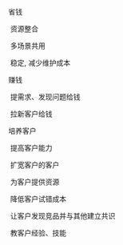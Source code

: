 省钱

​	资源整合

​	多场景共用

​	稳定, 减少维护成本



赚钱

​	提需求、发现问题给钱

​	拉新客户给钱



培养客户

​	提高客户能力

​	扩宽客户的客户

​	为客户提供资源

​	降低客户试错成本

​	让客户发现竞品并与其他建立共识

​	教客户经验、技能

